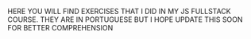HERE YOU WILL FIND EXERCISES THAT I DID IN MY JS FULLSTACK COURSE.
THEY ARE IN PORTUGUESE BUT I HOPE UPDATE THIS SOON FOR BETTER COMPREHENSION
